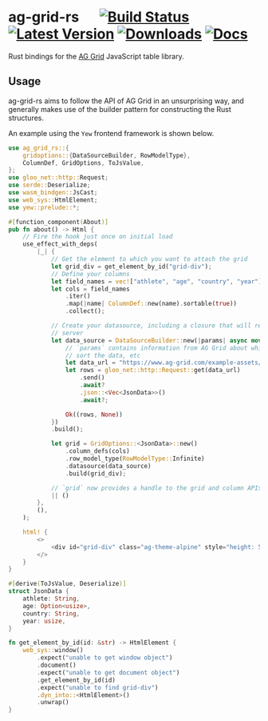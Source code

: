 # ag-grid-rs &emsp; [![Build Status]][actions] [![Latest Version]][crates.io] [![Downloads]][crates.io] [![Docs]][docs.rs]

[Build Status]: https://img.shields.io/github/workflow/status/mfreeborn/ag-grid-rs/CI/main
[actions]: https://github.com/mfreeborn/ag-grid-rs/actions?query=branch%3Amain
[Latest Version]: https://img.shields.io/crates/v/ag-grid-rs.svg
[Downloads]: https://img.shields.io/crates/d/ag-grid-rs.svg
[crates.io]: https://crates.io/crates/ag-grid-rs
[Docs]: https://img.shields.io/badge/docs-latest-blue.svg
[docs.rs]: https://docs.rs/ag-grid-rs/latest/ag_grid_rs

Rust bindings for the [AG Grid](https://www.ag-grid.com/) JavaScript table library.

## Usage

ag-grid-rs aims to follow the API of AG Grid in an unsurprising way, and generally makes use of the builder pattern for constructing the Rust structures.

An example using the `Yew` frontend framework is shown below.

```rust
use ag_grid_rs::{
    gridoptions::{DataSourceBuilder, RowModelType},
    ColumnDef, GridOptions, ToJsValue, 
};
use gloo_net::http::Request;
use serde::Deserialize;
use wasm_bindgen::JsCast;
use web_sys::HtmlElement;
use yew::prelude::*;

#[function_component(About)]
pub fn about() -> Html {
    // Fire the hook just once on initial load
    use_effect_with_deps(
        |_| {
            // Get the element to which you want to attach the grid
            let grid_div = get_element_by_id("grid-div");
            // Define your columns
            let field_names = vec!["athlete", "age", "country", "year"];
            let cols = field_names
                .iter()
                .map(|name| ColumnDef::new(name).sortable(true))
                .collect();

            // Create your datasource, including a closure that will retunr rows from the
            // server
            let data_source = DataSourceBuilder::new(|params| async move {
                // `params` contains information from AG Grid about which rows to get, how to
                // sort the data, etc
                let data_url = "https://www.ag-grid.com/example-assets/olympic-winners.json";
                let rows = gloo_net::http::Request::get(data_url)
                    .send()
                    .await?
                    .json::<Vec<JsonData>>()
                    .await?;

                Ok((rows, None))
            })
            .build();

            let grid = GridOptions::<JsonData>::new()
                .column_defs(cols)
                .row_model_type(RowModelType::Infinite)
                .datasource(data_source)
                .build(grid_div);

            // `grid` now provides a handle to the grid and column APIs
            || ()
        },
        (),
    );

    html! {
        <>
            <div id="grid-div" class="ag-theme-alpine" style="height: 500px"/>
        </>
    }
}

#[derive(ToJsValue, Deserialize)]
struct JsonData {
    athlete: String,
    age: Option<usize>,
    country: String,
    year: usize,
}

fn get_element_by_id(id: &str) -> HtmlElement {
    web_sys::window()
        .expect("unable to get window object")
        .document()
        .expect("unable to get document object")
        .get_element_by_id(id)
        .expect("unable to find grid-div")
        .dyn_into::<HtmlElement>()
        .unwrap()
}
```